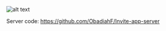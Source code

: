 ![alt text](https://i.imgur.com/nzztoOr_d.webp?maxwidth=1520&fidelity=grand)

Server code: https://github.com/ObadiahF/Invite-app-server
